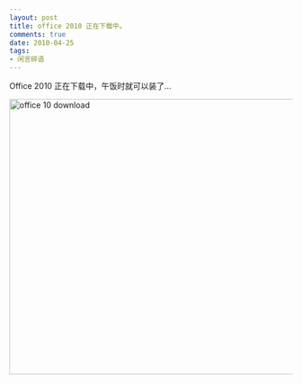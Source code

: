 ```yaml
---
layout: post
title: office 2010 正在下载中。
comments: true
date: 2010-04-25
tags:
- 闲言碎语
---
```


<p>Office 2010 正在下载中，午饭时就可以装了...</p>
<p><img src="http://huobazi.github.com/images/hbz_images/office10download.png" alt="office 10 download" width="588" height="491"></p>				
